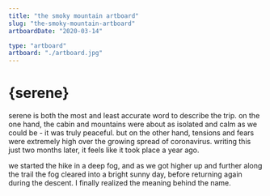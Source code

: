 ```yaml
---
title: "the smoky mountain artboard"
slug: "the-smoky-mountain-artboard"
artboardDate: "2020-03-14"

type: "artboard"
artboard: "./artboard.jpg"
---
```


# {serene}

serene is both the most and least accurate word to describe the trip. on the one hand, the cabin and mountains were about as isolated and calm as we could be - it was truly peaceful. but on the other hand, tensions and fears were extremely high over the growing spread of coronavirus. writing this just two months later, it feels like it took place a year ago.

we started the hike in a deep fog, and as we got higher up and further along the trail the fog cleared into a bright sunny day, before returning again during the descent. I finally realized the meaning behind the name.
